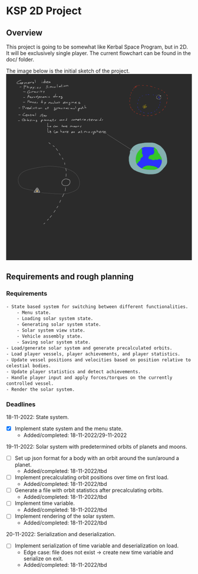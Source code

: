 # KSP 2D Project

## Overview
This project is going to be somewhat like Kerbal Space Program, but in 2D. It will be exclusively single player. The current flowchart can be found in the doc/ folder.

The image below is the initial sketch of the project.
![Initial sketch of the project](./doc/initial_idea.png "Initial sketch of the project")

## Requirements and rough planning
### Requirements
    - State based system for switching between different functionalities.
        - Menu state.
        - Loading solar system state.
        - Generating solar system state.
        - Solar system view state.
        - Vehicle assembly state.
        - Saving solar system state.
    - Load/generate solar system and generate precalculated orbits.
    - Load player vessels, player achievements, and player statistics.
    - Update vessel positions and velocities based on position relative to celestial bodies.
    - Update player statistics and detect achievements.
    - Handle player input and apply forces/torques on the currently controlled vessel.
    - Render the solar system.

### Deadlines
18-11-2022: State system.

- [x] Implement state system and the menu state.
    - Added/completed: 18-11-2022/29-11-2022

19-11-2022: Solar system with predetermined orbits of planets and moons.

- [ ] Set up json format for a body with an orbit around the sun/around a planet.
    - Added/completed: 18-11-2022/tbd
- [ ] Implement precalculating orbit positions over time on first load.
    - Added/completed: 18-11-2022/tbd
- [ ] Generate a file with orbit statistics after precalculating orbits.
    - Added/completed: 18-11-2022/tbd
- [ ] Implement time variable.
    - Added/completed: 18-11-2022/tbd
- [ ] Implement rendering of the solar system.
    - Added/completed: 18-11-2022/tbd

20-11-2022: Serialization and deserialization.

- [ ] Implement serialization of time variable and deserialization on load.
    - Edge case: file does not exist -> create new time variable and serialize on exit.
    - Added/completed: 18-11-2022/tbd
